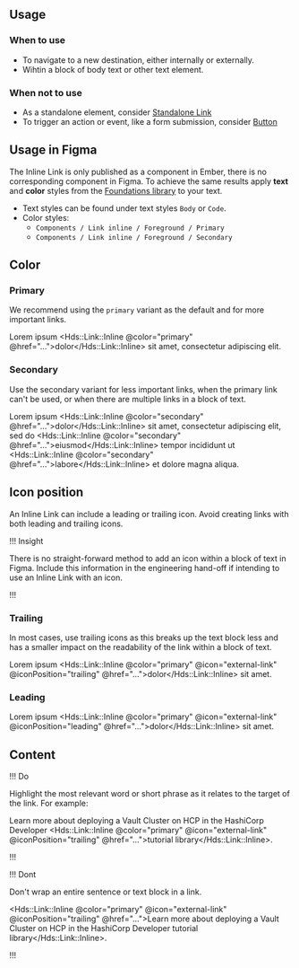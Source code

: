## Usage

### When to use

- To navigate to a new destination, either internally or externally.
- Wihtin a block of body text or other text element.

### When not to use

- As a standalone element, consider [Standalone Link](/components/link/standalone)
- To trigger an action or event, like a form submission, consider [Button](/components/button)

## Usage in Figma

The Inline Link is only published as a component in Ember, there is no corresponding component in Figma. To achieve the same results apply **text** and **color** styles from the [Foundations library](https://www.figma.com/file/oQsMzMMnynfPWpMEt91OpH/HDS-Product---Foundations?type=design&node-id=2130%3A2&t=6XBReWOxMRTiW1Iv-1) to your text.

- Text styles can be found under text styles `Body` or `Code`.
- Color styles:
    - `Components / Link inline / Foreground / Primary`
    - `Components / Link inline / Foreground / Secondary`

## Color

### Primary

We recommend using the `primary` variant as the default and for more important links.

Lorem ipsum <Hds::Link::Inline @color="primary" @href="...">dolor</Hds::Link::Inline> sit amet, consectetur adipiscing elit.

### Secondary

Use the secondary variant for less important links, when the primary link can't be used, or when there are multiple links in a block of text.

Lorem ipsum <Hds::Link::Inline @color="secondary" @href="...">dolor</Hds::Link::Inline> sit amet, consectetur adipiscing elit, sed do <Hds::Link::Inline @color="secondary" @href="...">eiusmod</Hds::Link::Inline> tempor incididunt ut <Hds::Link::Inline @color="secondary" @href="...">labore</Hds::Link::Inline> et dolore magna aliqua.

## Icon position

An Inline Link can include a leading or trailing icon. Avoid creating links with both leading and trailing icons.

!!! Insight

There is no straight-forward method to add an icon within a block of text in Figma. Include this information in the engineering hand-off if intending to use an Inline Link with an icon.

!!!

### Trailing

In most cases, use trailing icons as this breaks up the text block less and has a smaller impact on the readability of the link within a block of text.

Lorem ipsum <Hds::Link::Inline @color="primary" @icon="external-link" @iconPosition="trailing" @href="...">dolor</Hds::Link::Inline> sit amet.

### Leading

Lorem ipsum <Hds::Link::Inline @color="primary" @icon="external-link" @iconPosition="leading" @href="...">dolor</Hds::Link::Inline> sit amet.

## Content

!!! Do

Highlight the most relevant word or short phrase as it relates to the target of the link. For example:

Learn more about deploying a Vault Cluster on HCP in the HashiCorp Developer <Hds::Link::Inline @color="primary" @icon="external-link" @iconPosition="trailing" @href="...">tutorial library</Hds::Link::Inline>.

!!!

!!! Dont

Don't wrap an entire sentence or text block in a link.

<Hds::Link::Inline @color="primary" @icon="external-link" @iconPosition="trailing" @href="...">Learn more about deploying a Vault Cluster on HCP in the HashiCorp Developer tutorial library</Hds::Link::Inline>.

!!!
